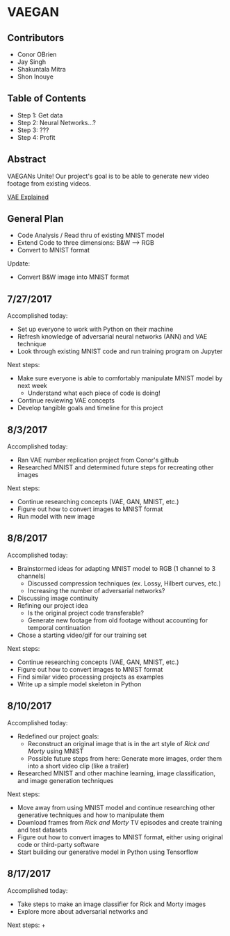 
# VAEGAN

## Contributors
+ Conor OBrien
+ Jay Singh
+ Shakuntala Mitra
+ Shon Inouye

## Table of Contents
+ Step 1: Get data
+ Step 2: Neural Networks...?
+ Step 3: ???
+ Step 4: Profit

## Abstract
VAEGANs Unite!
Our project's goal is to be able to generate new video footage from existing videos.

[VAE Explained](http://kvfrans.com/variational-autoencoders-explained/)

## General Plan
+ Code Analysis / Read thru of existing MNIST model
+ Extend Code to three dimensions: B&W --> RGB
+ Convert to MNIST format

Update:
+ Convert B&W image into MNIST format

## 7/27/2017
Accomplished today:
+ Set up everyone to work with Python on their machine
+ Refresh knowledge of adversarial neural networks (ANN) and VAE technique
+ Look through existing MNIST code and run training program on Jupyter

Next steps:
+ Make sure everyone is able to comfortably manipulate MNIST model by next week
    + Understand what each piece of code is doing!
+ Continue reviewing VAE concepts
+ Develop tangible goals and timeline for this project

## 8/3/2017
Accomplished today:
+ Ran VAE number replication project from Conor's github
+ Researched MNIST and determined future steps for recreating other images

Next steps:
+ Continue researching concepts (VAE, GAN, MNIST, etc.)
+ Figure out how to convert images to MNIST format
+ Run model with new image

## 8/8/2017
Accomplished today:
+ Brainstormed ideas for adapting MNIST model to RGB (1 channel to 3 channels)
    + Discussed compression techniques (ex. Lossy, Hilbert curves, etc.)
    + Increasing the number of adversarial networks?
+ Discussing image continuity
+ Refining our project idea
    + Is the original project code transferable?
    + Generate new footage from old footage without accounting for temporal continuation
+ Chose a starting video/gif for our training set

Next steps:
+ Continue researching concepts (VAE, GAN, MNIST, etc.)
+ Figure out how to convert images to MNIST format
+ Find similar video processing projects as examples
+ Write up a simple model skeleton in Python

## 8/10/2017
Accomplished today:
+ Redefined our project goals:
    + Reconstruct an original image that is in the art style of *Rick and Morty* using MNIST
    + Possible future steps from here: Generate more images, order them into a short video clip (like a trailer)
+ Researched MNIST and other machine learning, image classification, and image generation techniques

Next steps:
+ Move away from using MNIST model and continue researching other generative techniques and how to manipulate them
+ Download frames from *Rick and Morty* TV episodes and create training and test datasets
+ Figure out how to convert images to MNIST format, either using original code or third-party software
+ Start building our generative model in Python using Tensorflow

## 8/17/2017
Accomplished today:
+ Take steps to make an image classifier for Rick and Morty images
+ Explore more about adversarial networks and 

Next steps:
+ 
